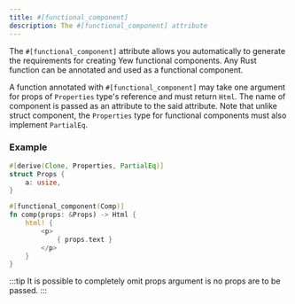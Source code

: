 ```yaml
---
title: #[functional_component]
description: The #[functional_component] attribute
---
```



The `#[functional_component]` attribute allows you automatically to generate the requirements for creating Yew functional components. Any Rust function can be annotated and used as a functional component. 

A function annotated with `#[functional_component]` may take one argument for props of `Properties` type's reference and must return `Html`. The name of component is passed as an attribute to the said attribute. Note that unlike struct component, the `Properties` type for functional components must also implement `PartialEq`.

### Example

```rust
#[derive(Clone, Properties, PartialEq)]
struct Props {
    a: usize,
}

#[functional_component(Comp)]
fn comp(props: &Props) -> Html {
    html! {
        <p>
            { props.text }
        </p>
    }
}
``` 

:::tip
It is possible to completely omit props argument is no props are to be passed.
:::



